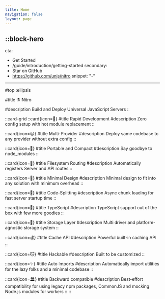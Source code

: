 ```yaml
---
title: Home
navigation: false
layout: page
---
```



::block-hero
---
cta:
  - Get Started
  - /guide/introduction/getting-started
secondary:
  - Star on GitHub
  - https://github.com/unjs/nitro
snippet: "-"
---

#top
:ellipsis

#title
⚗️ Nitro

#description
Build and Deploy Universal JavaScript Servers
::

::card-grid
  ::card{icon=🐇}
  #title
  Rapid Development
  #description
  Zero config setup with hot module replacement
  ::

  ::card{icon=😌}
  #title
  Multi-Provider
  #description
  Deploy same codebase to any provider without extra config
  ::

  ::card{icon=💼}
  #title
  Portable and Compact
  #description
  Say goodbye to node_modules
  ::

  ::card{icon=📁}
  #title
  Filesystem Routing
  #description
  Automatically registers Server and API routes
  ::

  ::card{icon=🤏}
  #title
  Minimal Design
  #description
  Minimal design to fit into any solution with minimum overhead
  ::

  ::card{icon=🚀}
  #title
  Code-Splitting
  #description
  Async chunk loading for fast server startup time
  ::

  ::card{icon=👕}
  #title
  TypeScript
  #description
  TypeScript support out of the box with few more goodies
  ::

  ::card{icon=💾}
  #title
  Storage Layer
  #description
  Multi driver and platform-agnostic storage system
  ::

  ::card{icon=💰}
  #title
  Cache API
  #description
  Powerful built-in caching API
  ::

  ::card{icon=🐱}
  #title
  Hackable
  #description
  Built to be customized
  ::

  ::card{icon=✨}
  #title
  Auto Imports
  #description
  Automatically import utilities for the lazy folks and a minimal codebase
  ::

  ::card{icon=🏛️}
  #title
  Backward compatible
  #description
  Best-effort compatibility for using legacy npm packages, CommonJS and mocking Node.js modules for workers
  ::
::
